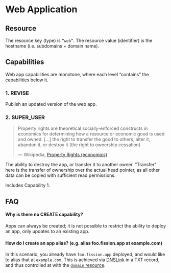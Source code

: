 # Web Application

## Resource

The resource key \(type\) is `”web”`. The resource value \(identifier\) is the hostname \(i.e. subdomains + domain name\).

## Capabilities

Web app capabilities are monotone, where each level “contains” the capabilities below it.

### 1. REVISE

Publish an updated version of the web app.

### 2. SUPER\_USER

> Property rights are theoretical socially-enforced constructs in economics for determining how a resource or economic good is used and owned. \[...\] the right to transfer the good to others, alter it, abandon it, or destroy it \(the right to ownership cessation\)  
>   
> — Wikipedia, [Property Rights \(economics\)](https://en.wikipedia.org/wiki/Property_rights_%28economics%29)

The ability to destroy the app, or transfer it to another owner. “Transfer" here is the transfer of ownership over the actual head pointer, as all other data can be copied with sufficient read permissions.

Includes Capability 1.

## FAQ

#### Why is there no CREATE capability?

Apps can always be created; it is not possible to restrict the ability to deploy an app, only updates to an existing app.

#### How do I create an app alias? \(e.g. alias foo.fission.app at example.com\)

In this scenario, you already have `foo.fission.app` deployed, and would like to alias that at `example.com`. This is achieved via [DNSLink](https://dnslink.io/) in a TXT record, and thus controlled at with the [`domain` resource](https://app.gitbook.com/@runfission/s/whitepaper/access-control/ucan/webnative-attenuation/domain-name).

